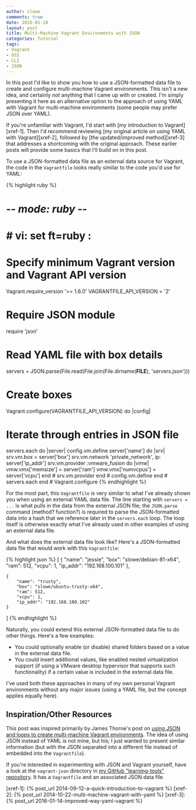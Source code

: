 ```yaml
---
author: slowe
comments: true
date: 2016-01-18
layout: post
title: Multi-Machine Vagrant Environments with JSON
categories: Tutorial
tags:
- Vagrant
- OSS
- CLI
- JSON
---
```


In this post I'd like to show you how to use a JSON-formatted data file to create and configure multi-machine Vagrant environments. This isn't a new idea, and certainly _not_ anything that I came up with or created. I'm simply presenting it here as an alternative option to the approach of using YAML with Vagrant for multi-machine environments (some people may prefer JSON over YAML).

If you're unfamiliar with Vagrant, I'd start with [my introduction to Vagrant][xref-1]. Then I'd recommend reviewing [my original article on using YAML with Vagrant][xref-2], followed by [the updated/improved method][xref-3] that addresses a shortcoming with the original approach. These earlier posts will provide some basics that I'll build on in this post.

To use a JSON-formatted data file as an external data source for Vagrant, the code in the `Vagrantfile` looks really similar to the code you'd use for YAML:

{% highlight ruby %}
# -*- mode: ruby -*-
# # vi: set ft=ruby :
 
# Specify minimum Vagrant version and Vagrant API version
Vagrant.require_version '>= 1.6.0'
VAGRANTFILE_API_VERSION = '2'
 
# Require JSON module
require 'json'
 
# Read YAML file with box details
servers = JSON.parse(File.read(File.join(File.dirname(__FILE__), 'servers.json')))
 
# Create boxes
Vagrant.configure(VAGRANTFILE_API_VERSION) do |config|
 
  # Iterate through entries in JSON file
  servers.each do |server|
    config.vm.define server['name'] do |srv|
      srv.vm.box = server['box']
      srv.vm.network 'private_network', ip: server['ip_addr']
      srv.vm.provider :vmware_fusion do |vmw|
        vmw.vmx['memsize'] = server['ram']
        vmw.vmx['numvcpus'] = server['vcpu']
      end # srv.vm.provider
    end # config.vm.define
  end # servers.each
end # Vagrant.configure
{% endhighlight %}

For the most part, this `Vagrantfile` is very similar to what I've already shown you when using an external YAML data file. The line starting with `servers = ...` is what pulls in the data from the external JSON file; the `JSON.parse` command (method? function?) is required to parse the JSON-formatted data into a hash that we reference later in the `servers.each` loop. The loop itself is otherwise exactly what I've already used in other examples of using an external data file.

And what does the external data file look like? Here's a JSON-formatted data file that would work with this `Vagrantfile`:

{% highlight json %}
[
    {
        "name": "jessie",
        "box": "slowe/debian-81-x64",
        "ram": 512,
        "vcpu": 1,
        "ip_addr": "192.168.100.101"
    },

    {
        "name": "trusty",
        "box": "slowe/ubuntu-trusty-x64",
        "ram": 512,
        "vcpu": 1,
        "ip_addr": "192.168.100.102"
    }
]
{% endhighlight %}

Naturally, you could extend this external JSON-formatted data file to do other things. Here's a few examples:

* You could optionally enable (or disable) shared folders based on a value in the external data file.
* You could insert additional values, like enabled nested virtualization support (if using a VMware desktop hypervisor that supports such functionality) if a certain value is included in the external data file.

I've used both these approaches in many of my own personal Vagrant environments without any major issues (using a YAML file, but the concept applies equally here).

## Inspiration/Other Resources

This post was inspired primarily by James Thorne's post on [using JSON and loops to create multi-machine Vagrant environments][link-1]. The idea of using JSON instead of YAML is not mine, but his; I just wanted to present similar information (but with the JSON separated into a different file instead of embedded into the `Vagrantfile`).

If you're interested in experimenting with JSON and Vagrant yourself, have a look at the `vagrant-json` directory in [my GitHub "learning-tools" repository][link-2]. It has a `Vagrantfile` and an associated JSON data file.



[link-1]: http://thornelabs.net/2014/11/13/multi-machine-vagrantfile-with-shorter-cleaner-syntax-using-json-and-loops.html
[link-2]: https://github.com/lowescott/learning-tools
[xref-1]: {% post_url 2014-09-12-a-quick-introduction-to-vagrant %}
[xref-2]: {% post_url 2014-10-22-multi-machine-vagrant-with-yaml %}
[xref-3]: {% post_url 2016-01-14-improved-way-yaml-vagrant %}

